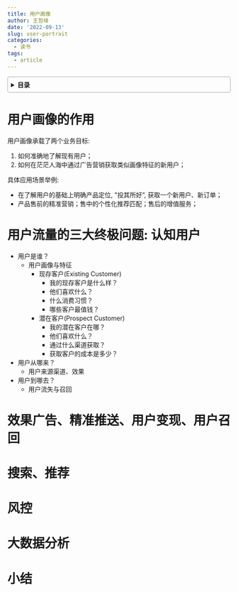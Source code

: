 ```yaml
---
title: 用户画像
author: 王哲峰
date: '2022-09-13'
slug: user-portrait
categories:
  - 读书
tags:
  - article
---
```


<style>
details {
    border: 1px solid #aaa;
    border-radius: 4px;
    padding: .5em .5em 0;
}
summary {
    font-weight: bold;
    margin: -.5em -.5em 0;
    padding: .5em;
}
details[open] {
    padding: .5em;
}
details[open] summary {
    border-bottom: 1px solid #aaa;
    margin-bottom: .5em;
}
</style>

<details><summary>目录</summary><p>

- [用户画像的作用](#用户画像的作用)
- [用户流量的三大终极问题: 认知用户](#用户流量的三大终极问题-认知用户)
- [效果广告、精准推送、用户变现、用户召回](#效果广告精准推送用户变现用户召回)
- [搜索、推荐](#搜索推荐)
- [风控](#风控)
- [大数据分析](#大数据分析)
- [小结](#小结)
</p></details><p></p>

# 用户画像的作用

用户画像承载了两个业务目标:

1. 如何准确地了解现有用户；
2. 如何在茫茫人海中通过广告营销获取类似画像特征的新用户；

具体应用场景举例:

- 在了解用户的基础上明确产品定位, "投其所好”, 获取一个新用户、新订单；
- 产品售前的精准营销；售中的个性化推荐匹配；售后的增值服务；

# 用户流量的三大终极问题: 认知用户

- 用户是谁？
   - 用户画像与特征
      - 现存客户(Existing Customer)
         - 我的现存客户是什么样？
         - 他们喜欢什么？
         - 什么消费习惯？
         - 哪些客户最值钱？
      - 潜在客户(Prospect Customer)
         - 我的潜在客户在哪？
         - 他们喜欢什么？
         - 通过什么渠道获取？
         - 获取客户的成本是多少？
- 用户从哪来？
   - 用户来源渠道、效果
- 用户到哪去？
   - 用户流失与召回

# 效果广告、精准推送、用户变现、用户召回


# 搜索、推荐


# 风控



# 大数据分析



# 小结
